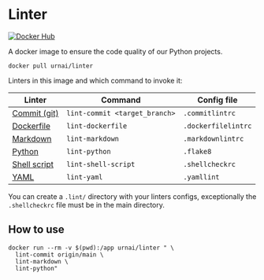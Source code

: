 # Linter

[![Docker Hub](https://img.shields.io/badge/-Docker_Hub-0062cc?style=for-the-badge&logo=Docker&logoColor=white)][docker-hub]

A docker image to ensure the code quality of our Python projects.

```shell
docker pull urnai/linter
```

Linters in this image and which command to invoke it:

| Linter                          | Command                       | Config file         |
|---------------------------------|-------------------------------|---------------------|
| [Commit (git)][linter-commit]   | `lint-commit <target_branch>` | `.commitlintrc`     |
| [Dockerfile][linter-dockerfile] | `lint-dockerfile`             | `.dockerfilelintrc` |
| [Markdown][linter-markdown]     | `lint-markdown`               | `.markdownlintrc`   |
| [Python][linter-python]         | `lint-python`                 | `.flake8`           |
| [Shell script][linter-shell]    | `lint-shell-script`           | `.shellcheckrc`     |
| [YAML][linter-yaml]             | `lint-yaml`                   | `.yamllint`         |

You can create a `.lint/` directory with your linters configs,
exceptionally the `.shellcheckrc` file must be in the main directory.

## How to use

```shell
docker run --rm -v $(pwd):/app urnai/linter " \
  lint-commit origin/main \
  lint-markdown \
  lint-python"
```

[docker-hub]: https://hub.docker.com/r/urnai/linter
[linter-commit]: https://github.com/conventional-changelog/commitlint
[linter-dockerfile]: https://github.com/replicatedhq/dockerfilelint
[linter-markdown]: https://github.com/igorshubovych/markdownlint-cli
[linter-python]: https://github.com/PyCQA/flake8
[linter-shell]: https://github.com/koalaman/shellcheck
[linter-yaml]: https://github.com/adrienverge/yamllint
